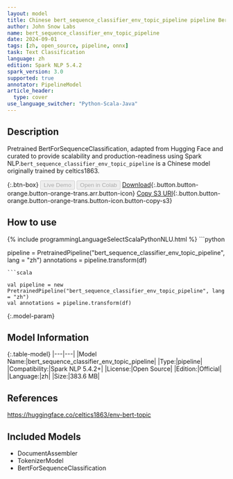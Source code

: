 ```yaml
---
layout: model
title: Chinese bert_sequence_classifier_env_topic_pipeline pipeline BertForSequenceClassification from celtics1863
author: John Snow Labs
name: bert_sequence_classifier_env_topic_pipeline
date: 2024-09-01
tags: [zh, open_source, pipeline, onnx]
task: Text Classification
language: zh
edition: Spark NLP 5.4.2
spark_version: 3.0
supported: true
annotator: PipelineModel
article_header:
  type: cover
use_language_switcher: "Python-Scala-Java"
---
```


## Description

Pretrained BertForSequenceClassification, adapted from Hugging Face and curated to provide scalability and production-readiness using Spark NLP.`bert_sequence_classifier_env_topic_pipeline` is a Chinese model originally trained by celtics1863.

{:.btn-box}
<button class="button button-orange" disabled>Live Demo</button>
<button class="button button-orange" disabled>Open in Colab</button>
[Download](https://s3.amazonaws.com/auxdata.johnsnowlabs.com/public/models/bert_sequence_classifier_env_topic_pipeline_zh_5.4.2_3.0_1725205352321.zip){:.button.button-orange.button-orange-trans.arr.button-icon}
[Copy S3 URI](s3://auxdata.johnsnowlabs.com/public/models/bert_sequence_classifier_env_topic_pipeline_zh_5.4.2_3.0_1725205352321.zip){:.button.button-orange.button-orange-trans.button-icon.button-copy-s3}

## How to use



<div class="tabs-box" markdown="1">
{% include programmingLanguageSelectScalaPythonNLU.html %}
```python

pipeline = PretrainedPipeline("bert_sequence_classifier_env_topic_pipeline", lang = "zh")
annotations =  pipeline.transform(df)   

```
```scala

val pipeline = new PretrainedPipeline("bert_sequence_classifier_env_topic_pipeline", lang = "zh")
val annotations = pipeline.transform(df)

```
</div>

{:.model-param}
## Model Information

{:.table-model}
|---|---|
|Model Name:|bert_sequence_classifier_env_topic_pipeline|
|Type:|pipeline|
|Compatibility:|Spark NLP 5.4.2+|
|License:|Open Source|
|Edition:|Official|
|Language:|zh|
|Size:|383.6 MB|

## References

https://huggingface.co/celtics1863/env-bert-topic

## Included Models

- DocumentAssembler
- TokenizerModel
- BertForSequenceClassification